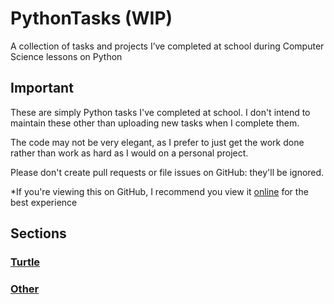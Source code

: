 # PythonTasks (WIP)
A collection of tasks and projects I’ve completed at school during Computer Science lessons on Python

## Important
These are simply Python tasks I've completed at school. I don't intend to maintain these other than uploading new tasks when I complete them.

The code may not be very elegant, as I prefer to just get the work done rather than work as hard as I would on a personal project. 

Please don't create pull requests or file issues on GitHub: they'll be ignored. 

*If you're viewing this on GitHub, I recommend you view it [online](https://school-python.itsnoahevans.co.uk) for the best experience

## Sections

### [Turtle](https://school-python.itsnoahevans.co.uk/turtle)

### [Other](https://school-python.itsnoahevans.co.uk/turtle/)
